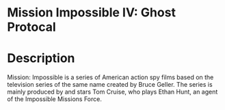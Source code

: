 # Mission Impossible IV: Ghost Protocal

# Description

Mission: Impossible is a series of American action spy films based on the television series of the same name created by Bruce Geller. The series is mainly produced by and stars Tom Cruise, who plays Ethan Hunt, an agent of the Impossible Missions Force.